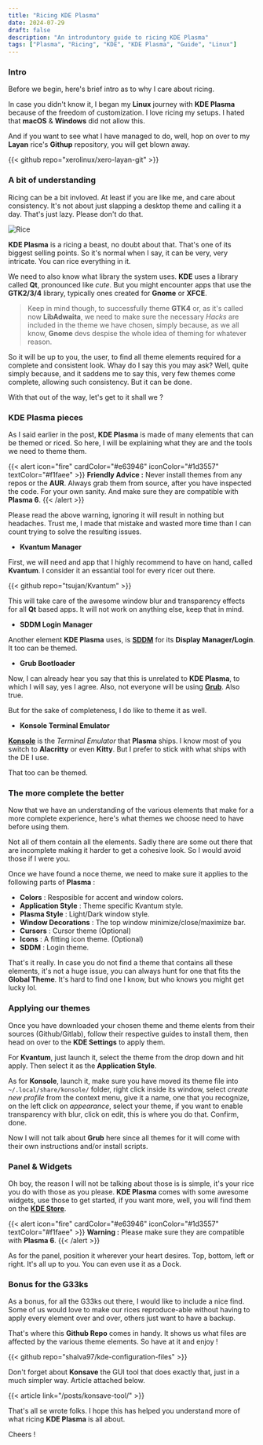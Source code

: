 ```yaml
---
title: "Ricing KDE Plasma"
date: 2024-07-29
draft: false
description: "An introduntory guide to ricing KDE Plasma"
tags: ["Plasma", "Ricing", "KDE", "KDE Plasma", "Guide", "Linux"]
---
```

### Intro

Before we begin, here's brief intro as to why I care about ricing.

In case you didn't know it, I began my **Linux** journey with **KDE Plasma** because of the freedom of customization. I love ricing my setups. I hated that **macOS** & **Windows** did not allow this.

And if you want to see what I have managed to do, well, hop on over to my **Layan** rice's **Githup** repository, you will get blown away.

{{< github repo="xerolinux/xero-layan-git" >}}

### A bit of understanding

Ricing can be a bit invloved. At least if you are like me, and care about consistency. It's not about just slapping a desktop theme and calling it a day. That's just lazy. Please don't do that.

![Rice](https://i.imgur.com/irOECxY.jpeg)

**KDE Plasma** is a ricing a beast, no doubt about that. That's one of its biggest selling points. So it's normal when I say, it can be very, very intricate. You can rice everything in it.

We need to also know what library the system uses. **KDE** uses a library called **Qt**, pronounced like *cute*. But you might encounter apps that use the **GTK2/3/4** library, typically ones created for **Gnome** or **XFCE**.

> Keep in mind though, to successfully theme **GTK4** or, as it's called now **LibAdwaita**, we need to make sure the necessary *Hacks* are included in the theme we have chosen, simply because, as we all know, **Gnome** devs despise the whole idea of theming for whatever reason.

So it will be up to you, the user, to find all theme elements required for a complete and consistent look. Whay do I say this you may ask? Well, quite simply because, and it saddens me to say this, very few themes come complete, allowing such consistency. But it can be done.

With that out of the way, let's get to it shall we ?

### KDE Plasma pieces

As I said earlier in the post, **KDE Plasma** is made of many elements that can be themed or riced. So here, I will be explaining what they are and the tools we need to theme them.

{{< alert icon="fire" cardColor="#e63946" iconColor="#1d3557" textColor="#f1faee" >}}
**Friendly Advice :** Never install themes from any repos or the **AUR**. Always grab them from source, after you have inspected the code. For your own sanity. And make sure they are compatible with **Plasma 6**.
{{< /alert >}}

Please read the above warning, ignoring it will result in nothing but headaches. Trust me, I made that mistake and wasted more time than I can count trying to solve the resulting issues.

- **Kvantum Manager**

First, we will need and app that I highly recommend to have on hand, called **Kvantum**. I consider it an essantial tool for every ricer out there.

{{< github repo="tsujan/Kvantum" >}}

This will take care of the awesome window blur and transparency effects for all **Qt** based apps. It will not work on anything else, keep that in mind.

- **SDDM Login Manager**

Another element **KDE Plasma** uses, is [**SDDM**](https://wiki.archlinux.org/title/SDDM) for its **Display Manager/Login**. It too can be themed.

- **Grub Bootloader**

Now, I can already hear you say that this is unrelated to **KDE Plasma**, to which I will say, yes I agree. Also, not everyone will be using [**Grub**](https://wiki.archlinux.org/title/GRUB). Also true.

But for the sake of completeness, I do like to theme it as well.

- **Konsole Terminal Emulator**

[**Konsole**](https://konsole.kde.org/) is the *Terminal Emulator* that **Plasma** ships. I know most of you switch to **Alacritty** or even **Kitty**. But I prefer to stick with what ships with the DE I use.

That too can be themed.

### The more complete the better

Now that we have an understanding of the various elements that make for a more complete experience, here's what themes we choose need to have before using them.

Not all of them contain all the elements. Sadly there are some out there that are incomplete making it harder to get a cohesive look. So I would avoid those if I were you.

Once we have found a noce theme, we need to make sure it applies to the following parts of **Plasma** :

- **Colors** : Resposible for accent and window colors.
- **Application Style** : Theme specific Kvantum style.
- **Plasma Style** : Light/Dark window style.
- **Window Decorations** : The top window minimize/close/maximize bar.
- **Cursors** : Cursor theme (Optional)
- **Icons** : A fitting icon theme. (Optional)
- **SDDM** : Login theme.

That's it really. In case you do not find a theme that contains all these elements, it's not a huge issue, you can always hunt for one that fits the **Global Theme**. It's hard to find one I know, but who knows you might get lucky lol.

### Applying our themes

Once you have downloaded your chosen theme and theme elents from their sources (Github/Gitlab), follow their respective guides to install them, then head on over to the **KDE Settings** to apply them.

For **Kvantum**, just launch it, select the theme from the drop down and hit apply. Then select it as the **Application Style**.

As for **Konsole**, launch it, make sure you have moved its theme file into `~/.local/share/konsole/` folder, right click inside its window, select *create new profile* from the context menu, give it a name, one that you recognize, on the left click on *appearance*, select your theme, if you want to enable transparency with blur, click on edit, this is where you do that. Confirm, done.

Now I will not talk about **Grub** here since all themes for it will come with their own instructions and/or install scripts.

### Panel & Widgets

Oh boy, the reason I will not be talking about those is is simple, it's your rice you do with those as you please. **KDE Plasma** comes with some awesome widgets, use those to get started, if you want more, well, you will find them on the [**KDE Store**](https://store.kde.org).

{{< alert icon="fire" cardColor="#e63946" iconColor="#1d3557" textColor="#f1faee" >}}
**Warning :** Please make sure they are compatible with **Plasma 6**.
{{< /alert >}}

As for the panel, position it wherever your heart desires. Top, bottom, left or right. It's all up to you. You can even use it as a Dock.

### Bonus for the G33ks

As a bonus, for all the G33ks out there, I would like to include a nice find. Some of us would love to make our rices reproduce-able without having to apply every element over and over, others just want to have a backup.

That's where this **Github Repo** comes in handy. It shows us what files are affected by the various theme elements. So have at it and enjoy !

{{< github repo="shalva97/kde-configuration-files" >}}

Don't forget about **Konsave** the GUI tool that does exactly that, just in a much simpler way. Article attached below.

{{< article link="/posts/konsave-tool/" >}}

That's all se wrote folks. I hope this has helped you understand more of what ricing **KDE Plasma** is all about.

Cheers !
